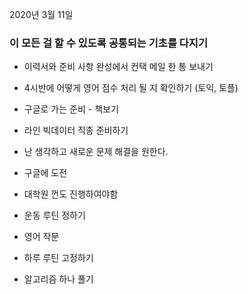 2020년 3월 11일

### 이 모든 걸 할 수 있도록 공통되는 기초를 다지기

- 이력서와 준비 사항 완성에서 컨택 메일 한 통 보내기
- 4시반에 어떻게 영어 점수 처리 될 지 확인하기 (토익, 토플)

- 구글로 가는 준비 - 책보기
- 라인 빅데이터 직종 준비하기

- 난 생각하고 새로운 문제 해결을 원한다.
- 구글에 도전

- 대학원 껀도 진행하여야함

- 운동 루틴 정하기
- 영어 작문
- 하루 루틴 고정하기
- 알고리즘 하나 풀기
